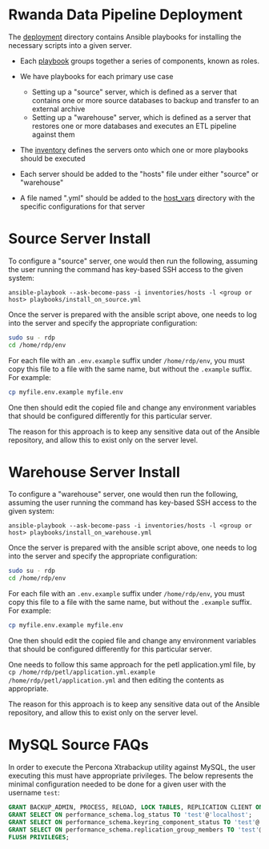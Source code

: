 Rwanda Data Pipeline Deployment
=====================================

The [deployment](../deployment) directory contains Ansible playbooks for installing the necessary scripts into a given server.

* Each [playbook](../deployment/playbooks) groups together a series of components, known as roles.
* We have playbooks for each primary use case
  * Setting up a "source" server, which is defined as a server that contains one or more source databases to backup and transfer to an external archive
  * Setting up a "warehouse" server, which is defined as a server that restores one or more databases and executes an ETL pipeline against them

* The [inventory](../deployment/inventories) defines the servers onto which one or more playbooks should be executed
* Each server should be added to the "hosts" file under either "source" or "warehouse"
* A file named "<host>.yml" should be added to the [host_vars](../deployment/inventories/host_vars) directory with the specific configurations for that server

# Source Server Install

To configure a "source" server, one would then run the following, assuming the user running the command has key-based SSH access to the given system:
```shell
ansible-playbook --ask-become-pass -i inventories/hosts -l <group or host> playbooks/install_on_source.yml
```

Once the server is prepared with the ansible script above, one needs to log into the server and specify the appropriate configuration:
```bash
sudo su - rdp
cd /home/rdp/env
```
For each file with an `.env.example` suffix under `/home/rdp/env`, you must copy this file to a file with the same name, but without the `.example` suffix.
For example:
```bash
cp myfile.env.example myfile.env
```
One then should edit the copied file and change any environment variables that should be configured differently for this particular server.

The reason for this approach is to keep any sensitive data out of the Ansible repository, and allow this to exist only on the server level.

# Warehouse Server Install

To configure a "warehouse" server, one would then run the following, assuming the user running the command has key-based SSH access to the given system:
```shell
ansible-playbook --ask-become-pass -i inventories/hosts -l <group or host> playbooks/install_on_warehouse.yml
```

Once the server is prepared with the ansible script above, one needs to log into the server and specify the appropriate configuration:
```bash
sudo su - rdp
cd /home/rdp/env
```
For each file with an `.env.example` suffix under `/home/rdp/env`, you must copy this file to a file with the same name, but without the `.example` suffix.
For example:
```bash
cp myfile.env.example myfile.env
```
One then should edit the copied file and change any environment variables that should be configured differently for this particular server.

One needs to follow this same approach for the petl application.yml file, by `cp /home/rdp/petl/application.yml.example /home/rdp/petl/application.yml`
and then editing the contents as appropriate.

The reason for this approach is to keep any sensitive data out of the Ansible repository, and allow this to exist only on the server level.


# MySQL Source FAQs

In order to execute the Percona Xtrabackup utility against MySQL, the user executing this must have appropriate privileges. 
The below represents the minimal configuration needed to be done for a given user with the username `test`:

```sql
GRANT BACKUP_ADMIN, PROCESS, RELOAD, LOCK TABLES, REPLICATION CLIENT ON *.* TO 'test'@'localhost';
GRANT SELECT ON performance_schema.log_status TO 'test'@'localhost';
GRANT SELECT ON performance_schema.keyring_component_status TO 'test'@'localhost';
GRANT SELECT ON performance_schema.replication_group_members TO 'test'@'localhost';
FLUSH PRIVILEGES;
```